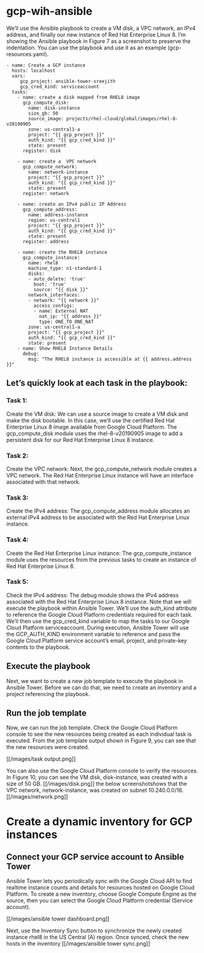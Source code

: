 # gcp-wih-ansible

We’ll use the Ansible playbook to create a VM disk, a VPC network, an IPv4 address, and finally our new instance of Red Hat Enterprise Linux 8.
I’m showing the Ansible playbook in Figure 7 as a screenshot to preserve the indentation. You can use the playbook and use it as an example (gcp-resources.yaml).

```shell
- name: Create a GCP instance
  hosts: localhost
  vars:
     gcp_project: ansible-tower-sreejith
     gcp_cred_kind: serviceaccount
  tasks:
    - name: create a disk mapped from RHEL8 image
      gcp_compute_disk:
        name: disk-instance
        size_gb: 50
        source_image: projects/rhel-cloud/global/images/rhel-8-v20190905
        zone: us-central1-a
        project: "{{ gcp_project }}"
        auth_kind: "{{ gcp_cred_kind }}"
        state: present
      register: disk

    - name: create a  VPC network
      gcp_compute_network:
        name: network-instance
        project: "{{ gcp_project }}"
        auth_kind: "{{ gcp_cred_kind }}"
        state: present
      register: network

    - name: create an IPv4 public IP Address
      gcp_compute_address:
        name: address-instance
        region: us-central1
        project: "{{ gcp_project }}"
        auth_kind: "{{ gcp_cred_kind }}"
        state: present
      register: address

    - name: create the RHEL8 instance
      gcp_compute_instance:
        name: rhel8
        machine_type: n1-standard-1
        disks:
        - auto_delete: 'true'
          boot: 'true'
          source: "{{ disk }}"
        network_interfaces:
        - network: "{{ network }}"
          access_configs:
          - name: External NAT
            nat_ip: "{{ address }}"
            type: ONE_TO_ONE_NAT
        zone: us-central1-a
        project: "{{ gcp_project }}"
        auth_kind: "{{ gcp_cred_kind }}"
        state: present
    - name: Show RHEL8 Instance Details
      debug:
        msg: "The RHEL8 instance is accessible at {{ address.address }}"

 ```

## Let’s quickly look at each task in the playbook:
### Task 1: 
Create the VM disk: We can use a source image to create a VM disk and make the disk bootable. In this case, we’ll use the certified Red Hat Enterprise Linux 8 image available from Google Cloud Platform. The gcp_compute_disk module uses the rhel-8-v20190905 image to add a persistent disk for our Red Hat Enterprise Linux 8 instance.
### Task 2: 
Create the VPC network: Next, the gcp_compute_network module creates a VPC network. The Red Hat Enterprise Linux instance will have an interface associated with that network.
### Task 3: 
Create the IPv4 address: The gcp_compute_address module allocates an external IPv4 address to be associated with the Red Hat Enterprise Linux instance.
### Task 4: 
Create the Red Hat Enterprise Linux instance: The gcp_compute_instance module uses the resources from the previous tasks to create an instance of Red Hat Enterprise Linux 8.
### Task 5: 
Check the IPv4 address: The debug module shows the IPv4 address associated with the Red Hat Enterprise Linux 8 instance.
Note that we will execute the playbook within Ansible Tower. We’ll use the auth_kind attribute to reference the Google Cloud Platform credentials required for each task. We’ll then use the gcp_cred_kind variable to map the tasks to our Google Cloud Platform serviceaccount.
During execution, Ansible Tower will use the GCP_AUTH_KIND environment variable to reference and pass the Google Cloud Platform service account’s email, project, and private-key contents to the playbook.
## Execute the playbook
Next, we want to create a new job template to execute the playbook in Ansible Tower. Before we can do that, we need to create an inventory and a project referencing the playbook. 

## Run the job template
Now, we can run the job template. Check the Google Cloud Platform console to see the new resources being created as each individual task is executed. From the job template output shown in Figure 9, you can see that the new resources were created.

[[/images/task output.png]]

You can also use the Google Cloud Platform console to verify the resources. In Figure 10, you can see the VM disk, disk-instance, was created with a size of 50 GB.
[[/images/disk.png]]
the below screenshotshows that the VPC network, network-instance, was created on subnet 10.240.0.0/16.
[[/images/network.png]]

# Create a dynamic inventory for GCP instances
## Connect your GCP service account to Ansible Tower

Ansible Tower lets you periodically sync with the Google Cloud API to find realtime instance counts and details for resources hosted on Google Cloud Platform.
To create a new inventory, choose Google Compute Engine as the source, then you can select the Google Cloud Platform credential (Service account).

[[/images/ansible tower dashboard.png]]

Next, use the Inventory Sync button to synchronize the newly created instance rhel8 in the US Central (A) region.
Once synced, check the new hosts in the inventory
[[/images/ansible tower sync.png]]
